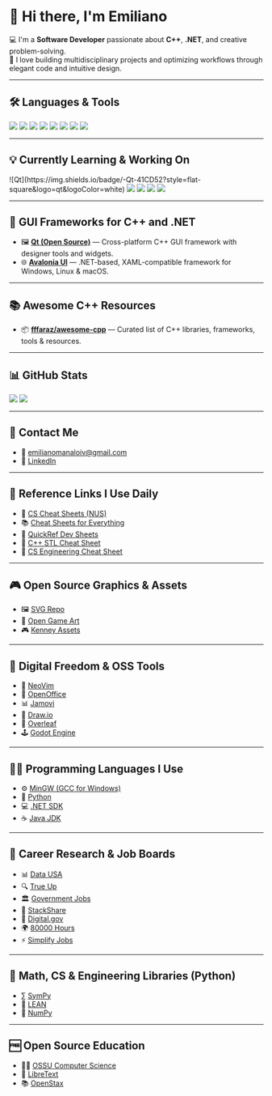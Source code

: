 # 👋 Hi there, I'm Emiliano

💻 I'm a **Software Developer** passionate about **C++**, **.NET**, and creative problem-solving.  
🚀 I love building multidisciplinary projects and optimizing workflows through elegant code and intuitive design.

---

## 🛠️ Languages & Tools
<p>
  <img src="https://img.shields.io/badge/-C++-00599C?style=flat&logo=c%2B%2B&logoColor=white"/>
  <img src="https://img.shields.io/badge/-C%23-239120?style=flat&logo=c-sharp&logoColor=white"/>
  <img src="https://img.shields.io/badge/-Unity-000000?style=flat&logo=unity&logoColor=white"/>
  <img src="https://img.shields.io/badge/-XR-FF6C37?style=flat&logo=virtual-reality&logoColor=white"/>
  <img src="https://img.shields.io/badge/-Blender-FF6347?style=flat&logo=blender&logoColor=white"/>
  <img src="https://img.shields.io/badge/-DaVinci%20Resolve-00A0B0?style=flat&logo=da-vinci-resolve&logoColor=white"/>
  <img src="https://img.shields.io/badge/-Plasticity-00B5E2?style=flat&logo=plasticity&logoColor=white"/>
  <img src="https://img.shields.io/badge/-Jamovi-4C6A92?style=flat&logo=R&logoColor=white"/>
</p>

---

## 💡 Currently Learning & Working On
<p>
  ![Qt](https://img.shields.io/badge/-Qt-41CD52?style=flat-square&logo=qt&logoColor=white)
  <img src="https://img.shields.io/badge/-.NET-512BD4?style=flat&logo=dotnet&logoColor=white"/>
  <img src="https://img.shields.io/badge/-Avalonia-7B42F6?style=flat&logo=code&logoColor=white"/>
  <img src="https://img.shields.io/badge/-GitHub-181717?style=flat&logo=github&logoColor=white"/>
  <img src="https://img.shields.io/badge/-Data%20Structures-006400?style=flat&logo=stackshare&logoColor=white"/>
</p>

---

## 🎨 GUI Frameworks for C++ and .NET
- 🖼️ [**Qt (Open Source)**](https://www.qt.io/download-open-source) — Cross-platform C++ GUI framework with designer tools and widgets.
- 🌐 [**Avalonia UI**](https://avaloniaui.net/) — .NET-based, XAML-compatible framework for Windows, Linux & macOS.

---

## 📚 Awesome C++ Resources
- 📦 [**fffaraz/awesome-cpp**](https://github.com/fffaraz/awesome-cpp) — Curated list of C++ libraries, frameworks, tools & resources.

---

## 📊 GitHub Stats
<p>
  <img src="https://github-readme-stats.vercel.app/api?username=EmilianoManaloIV&theme=dracula&show_icons=true&hide_border=false&count_private=true"/>
  <img src="https://github-readme-stats.vercel.app/api/top-langs/?username=EmilianoManaloIV&theme=dracula&show_icons=true&hide_border=false&layout=compact"/>
</p>

---

## 🔗 Contact Me
- 📧 emilianomanaloiv@gmail.com  
- 💼 [LinkedIn](https://www.linkedin.com/in/emiliano-manalo-iv)  

---

## 📎 Reference Links I Use Daily
- 🧠 [CS Cheat Sheets (NUS)](https://bernardteo.me/)
- 📚 [Cheat Sheets for Everything](https://cheat-sheets.org/)
- 📌 [QuickRef Dev Sheets](https://quickref.me/index.html)
- 📘 [C++ STL Cheat Sheet](https://hackingcpp.com/cpp/cheat_sheets.html)
- 📄 [CS Engineering Cheat Sheet](https://github.com/user-attachments/files/20356991/CS_ENGINEERING.Cheat.Sheet.pdf)

---

## 🎮 Open Source Graphics & Assets
- 🖼️ [SVG Repo](https://www.svgrepo.com/)
- 🎨 [Open Game Art](https://opengameart.org/)
- 🎮 [Kenney Assets](https://kenney.nl/)

---

## 🧩 Digital Freedom & OSS Tools
- 🔧 [NeoVim](https://neovim.io/)
- 📝 [OpenOffice](https://www.openoffice.org/)
- 📊 [Jamovi](https://www.jamovi.org/)
- 🧠 [Draw.io](https://www.drawio.com/)
- 📄 [Overleaf](https://github.com/overleaf/overleaf)
- 🕹️ [Godot Engine](https://godotengine.org/)

---

## 👨‍💻 Programming Languages I Use
- ⚙️ [MinGW (GCC for Windows)](https://www.mingw-w64.org/downloads/)
- 🐍 [Python](https://www.python.org/downloads/)
- 💻 [.NET SDK](https://dotnet.microsoft.com/en-us/download)
- ☕ [Java JDK](https://www.oracle.com/java/technologies/javase-downloads.html)

---

## 💼 Career Research & Job Boards
- 📊 [Data USA](https://datausa.io/)
- 🔍 [True Up](https://trueup.io/)
- 🏛️ [Government Jobs](https://www.governmentjobs.com/home/)
- 💬 [StackShare](https://stackshare.io/)
- 🧪 [Digital.gov](https://digital.gov/job-board)
- 🌍 [80000 Hours](https://jobs.80000hours.org/)
- ⚡ [Simplify Jobs](https://github.com/SimplifyJobs)

---

## 🧠 Math, CS & Engineering Libraries (Python)
- ∑ [SymPy](https://github.com/sympy/sympy)
- 📐 [LEAN](https://lean-lang.org/)
- 🔢 [NumPy](https://numpy.org/)

---

## 🆓 Open Source Education
- 🧑‍🎓 [OSSU Computer Science](https://github.com/ossu/computer-science)
- 📖 [LibreText](https://libretexts.org/)
- 📚 [OpenStax](https://openstax.org/)
